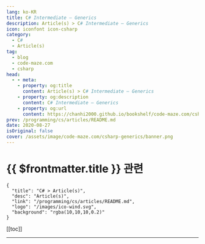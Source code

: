 ```yaml
---
lang: ko-KR
title: C# Intermediate – Generics
description: Article(s) > C# Intermediate – Generics
icon: iconfont icon-csharp
category: 
  - C#
  - Article(s)
tag: 
  - blog
  - code-maze.com
  - csharp
head:  
  - - meta:
    - property: og:title
      content: Article(s) > C# Intermediate – Generics
    - property: og:description
      content: C# Intermediate – Generics
    - property: og:url
      content: https://chanhi2000.github.io/bookshelf/code-maze.com/csharp-generics.html
prev: /programming/cs/articles/README.md
date: 2020-08-27
isOriginal: false
cover: /assets/image/code-maze.com/csharp-generics/banner.png
---
```


# {{ $frontmatter.title }} 관련

```component VPCard
{
  "title": "C# > Article(s)",
  "desc": "Article(s)",
  "link": "/programming/cs/articles/README.md",
  "logo": "/images/ico-wind.svg",
  "background": "rgba(10,10,10,0.2)"
}
```

[[toc]]

---

<SiteInfo
  name="C# Intermediate – Generics"
  desc="In this article you will learn more about Generics in C#. We will talk about Generic Types, whata are the constraints and generic methods."
  url="https://code-maze.com/csharp-generics/"
  logo="/assets/image/code-maze.com/favicon.png"
  preview="/assets/image/csharp-generics/banner.png"/>

<!-- TODO: 작성 -->
